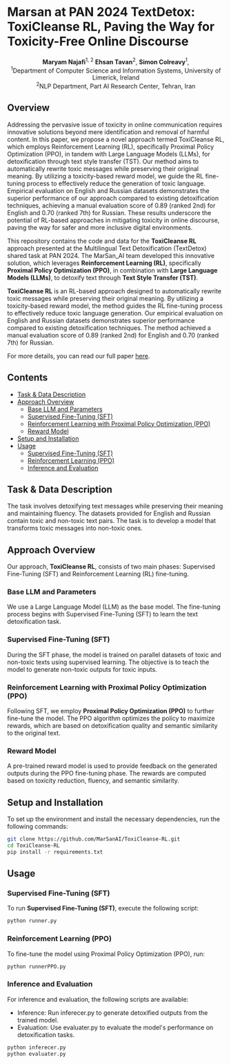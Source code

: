 # Marsan at PAN 2024 TextDetox: ToxiCleanse RL, Paving the Way for Toxicity-Free Online Discourse

 <div align="center">
<b>Maryam Najafi</b><sup>1, 2</sup>
<b>Ehsan Tavan</b><sup>2</sup>,
<b>Simon Colreavy</b><sup>1</sup>,


</div>
<div align="center">
<sup>1</sup>Department of Computer Science and Information Systems, University of Limerick, Ireland
</div>
<div align="center">
<sup>2</sup>NLP Department, Part AI Research Center, Tehran, Iran
</div>

 

## Overview

Addressing the pervasive issue of toxicity in online communication requires innovative solutions beyond mere identification and removal of harmful content. In this paper, we propose a novel approach termed ToxiCleanse RL, which employs Reinforcement Learning (RL), specifically Proximal Policy Optimization (PPO), in tandem with Large Language Models (LLMs), for detoxification through text style transfer (TST). Our method aims to automatically rewrite toxic messages while preserving their original meaning. By utilizing a toxicity-based reward model, we guide the RL fine-tuning process to effectively reduce the generation of toxic language. Empirical evaluation on English and Russian datasets demonstrates the superior performance of our approach compared to existing detoxification techniques, achieving a manual evaluation score of 0.89 (ranked 2nd) for English and 0.70 (ranked 7th) for Russian. These results underscore the potential of RL-based approaches in mitigating toxicity in online discourse, paving the way for safer and more inclusive digital environments.   


This repository contains the code and data for the **ToxiCleanse RL** approach presented at the Multilingual Text Detoxification (TextDetox) shared task at PAN 2024. The MarSan_AI team developed this innovative solution, which leverages **Reinforcement Learning (RL)**, specifically **Proximal Policy Optimization (PPO)**, in combination with **Large Language Models (LLMs)**, to detoxify text through **Text Style Transfer (TST)**.

**ToxiCleanse RL** is an RL-based approach designed to automatically rewrite toxic messages while preserving their original meaning. By utilizing a toxicity-based reward model, the method guides the RL fine-tuning process to effectively reduce toxic language generation. Our empirical evaluation on English and Russian datasets demonstrates superior performance compared to existing detoxification techniques. The method achieved a manual evaluation score of 0.89 (ranked 2nd) for English and 0.70 (ranked 7th) for Russian.

For more details, you can read our full paper [here](https://ceur-ws.org/Vol-3740/paper-269.pdf).  


## Contents

- [Task & Data Description](#task--data-description)
- [Approach Overview](#approach-overview)
  - [Base LLM and Parameters](#base-llm-and-parameters)
  - [Supervised Fine-Tuning (SFT)](#supervised-fine-tuning-sft)
  - [Reinforcement Learning with Proximal Policy Optimization (PPO)](#reinforcement-learning-with-proximal-policy-optimization-ppo)
  - [Reward Model](#reward-model)
- [Setup and Installation](#setup-and-installation)
- [Usage](#usage)
  - [Supervised Fine-Tuning (SFT)](#supervised-fine-tuning-sft)
  - [Reinforcement Learning (PPO)](#reinforcement-learning-ppo)
  - [Inference and Evaluation](#inference-and-evaluation)

## Task & Data Description

The task involves detoxifying text messages while preserving their meaning and maintaining fluency. The datasets provided for English and Russian contain toxic and non-toxic text pairs. The task is to develop a model that transforms toxic messages into non-toxic ones.

## Approach Overview

Our approach, **ToxiCleanse RL**, consists of two main phases: Supervised Fine-Tuning (SFT) and Reinforcement Learning (RL) fine-tuning.

### Base LLM and Parameters

We use a Large Language Model (LLM) as the base model. The fine-tuning process begins with Supervised Fine-Tuning (SFT) to learn the text detoxification task.

### Supervised Fine-Tuning (SFT)

During the SFT phase, the model is trained on parallel datasets of toxic and non-toxic texts using supervised learning. The objective is to teach the model to generate non-toxic outputs for toxic inputs.

### Reinforcement Learning with Proximal Policy Optimization (PPO)

Following SFT, we employ **Proximal Policy Optimization (PPO)** to further fine-tune the model. The PPO algorithm optimizes the policy to maximize rewards, which are based on detoxification quality and semantic similarity to the original text.

### Reward Model

A pre-trained reward model is used to provide feedback on the generated outputs during the PPO fine-tuning phase. The rewards are computed based on toxicity reduction, fluency, and semantic similarity.

## Setup and Installation

To set up the environment and install the necessary dependencies, run the following commands:
```bash
git clone https://github.com/MarSanAI/ToxiCleanse-RL.git
cd ToxiCleanse-RL
pip install -r requirements.txt

```

## Usage

### Supervised Fine-Tuning (SFT)

To run **Supervised Fine-Tuning (SFT)**, execute the following script:

```bash
python runner.py 
```
### Reinforcement Learning (PPO)

To fine-tune the model using Proximal Policy Optimization (PPO), run:
```bash
python runnerPPO.py
```

### Inference and Evaluation

For inference and evaluation, the following scripts are available:
- Inference: Run inferecer.py to generate detoxified outputs from the trained model.
- Evaluation: Use evaluater.py to evaluate the model's performance on detoxification tasks.
```bash
python inferecer.py
python evaluater.py
```
